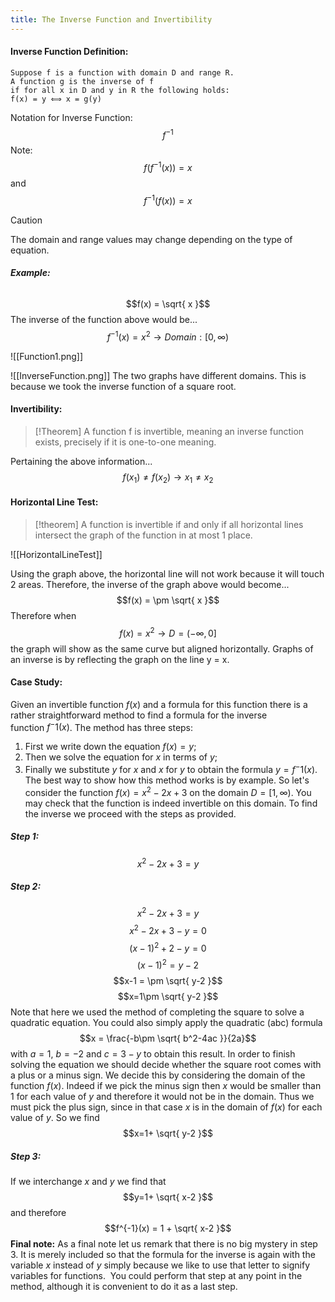 ```yaml
---
title: The Inverse Function and Invertibility
---
```


#### **Inverse Function Definition:**
```
Suppose f is a function with domain D and range R.
A function g is the inverse of f
if for all x in D and y in R the following holds:
f(x) = y ⟺ x = g(y)
```
Notation for Inverse Function:
$$f^{-1}$$
Note:
$$f(f^{-1}(x)) = x $$
and
$$f^{-1}(f(x)) = x$$

> [!caution]
> The domain and range values may change depending on the type of equation.

###### **Example:**
$$f(x) = \sqrt{ x }$$
The inverse of the function above would be...
$$f^{-1}(x) = x^2 \to Domain: [0, ∞)$$

![[Function1.png]]

![[InverseFunction.png]]
The two graphs have different domains. This is because we took the inverse function of a square root.
#### **Invertibility:**
>[!Theorem]
>A function f is invertible, meaning an inverse function exists, precisely if it is one-to-one meaning.

Pertaining the above information...
$$f(x_{1}) ≠ f(x_{2}) \to x_{1}≠x_{2} $$
#### **Horizontal Line Test:**
>[!theorem]
>A function is invertible if and only if all horizontal lines intersect the graph of the function in at most 1 place.

![[HorizontalLineTest]]

Using the graph above, the horizontal line will not work because it will touch 2 areas.
Therefore, the inverse of the graph above would become...
$$f(x) = \pm \sqrt{ x }$$
Therefore when
$$f(x) = x^2 \to D = (-∞, 0]$$
the graph will show as the same curve but aligned horizontally.
Graphs of an inverse is by reflecting the graph on the line y = x.
#### **Case Study:**
Given an invertible function $f(x)$ and a formula for this function there is a rather straightforward method to find a formula for the inverse function $f^-1(x)$. The method has three steps:
1. First we write down the equation $f(x) = y$;
2. Then we solve the equation for $x$ in terms of $y$;
3. Finally we substitute $y$ for $x$ and $x$ for $y$ to obtain the formula $y=f^-1(x)$.
The best way to show how this method works is by example. So let's consider the function $f(x) = x^2-2x+3$ on the domain $D = [1, ∞)$. You may check that the function is indeed invertible on this domain. To find the inverse we proceed with the steps as provided.
##### Step 1:
$$x^2-2x+3=y$$
##### Step 2:
$$x^2-2x+3=y$$
$$x^2-2x+3-y=0$$$$(x-1)^2+2-y=0$$
$$(x-1)^2=y-2$$
$$x-1 = \pm \sqrt{ y-2 }$$
$$x=1\pm \sqrt{ y-2 }$$
Note that here we used the method of completing the square to solve a quadratic equation. You could also simply apply the quadratic (abc) formula
$$x = \frac{-b\pm \sqrt{ b^2-4ac }}{2a}$$
with $a=1$, $b=-2$ and $c=3-y$ to obtain this result.
In order to finish solving the equation we should decide whether the square root comes with a plus or a minus sign. We decide this by considering the domain of the function $f(x)$. Indeed if we pick the minus sign then $x$ would be smaller than $1$ for each value of $y$ and therefore it would not be in the domain. Thus we must pick the plus sign, since in that case $x$ is in the domain of $f(x)$ for each value of $y$. So we find
$$x=1+ \sqrt{ y-2 }$$
##### Step 3:
If we interchange $x$ and $y$ we find that
$$y=1+ \sqrt{ x-2 }$$
and therefore
$$f^{-1}(x) = 1 + \sqrt{ x-2 }$$
**Final note:** As a final note let us remark that there is no big mystery in step 3. It is merely included so that the formula for the inverse is again with the variable $x$ instead of $y$ simply because we like to use that letter to signify variables for functions.  You could perform that step at any point in the method, although it is convenient to do it as a last step.

